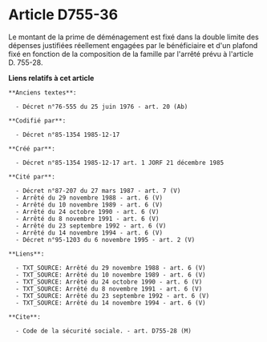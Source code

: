# Article D755-36

Le montant de la prime de déménagement est fixé dans la double limite des dépenses justifiées réellement engagées par le
bénéficiaire et d'un plafond fixé en fonction de la composition de la famille par l'arrêté prévu à l'article D. 755-28.

**Liens relatifs à cet article**

	**Anciens textes**:

	  - Décret n°76-555 du 25 juin 1976 - art. 20 (Ab)

	**Codifié par**:

	  - Décret n°85-1354 1985-12-17

	**Créé par**:

	  - Décret n°85-1354 1985-12-17 art. 1 JORF 21 décembre 1985

	**Cité par**:

	  - Décret n°87-207 du 27 mars 1987 - art. 7 (V)
	  - Arrêté du 29 novembre 1988 - art. 6 (V)
	  - Arrêté du 10 novembre 1989 - art. 6 (V)
	  - Arrêté du 24 octobre 1990 - art. 6 (V)
	  - Arrêté du 8 novembre 1991 - art. 6 (V)
	  - Arrêté du 23 septembre 1992 - art. 6 (V)
	  - Arrêté du 14 novembre 1994 - art. 6 (V)
	  - Décret n°95-1203 du 6 novembre 1995 - art. 2 (V)

	**Liens**:

	  - TXT_SOURCE: Arrêté du 29 novembre 1988 - art. 6 (V)
	  - TXT_SOURCE: Arrêté du 10 novembre 1989 - art. 6 (V)
	  - TXT_SOURCE: Arrêté du 24 octobre 1990 - art. 6 (V)
	  - TXT_SOURCE: Arrêté du 8 novembre 1991 - art. 6 (V)
	  - TXT_SOURCE: Arrêté du 23 septembre 1992 - art. 6 (V)
	  - TXT_SOURCE: Arrêté du 14 novembre 1994 - art. 6 (V)

	**Cite**:

	  - Code de la sécurité sociale. - art. D755-28 (M)
